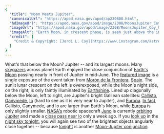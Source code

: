 ```yaml
---
{
  "title": "Moon Meets Jupiter",
  "canonicalUrl": "https://apod.nasa.gov/apod/ap230808.html",
  "hdImageUrl": "https://apod.nasa.gov/apod/image/2308/MoonsJupiter_Coy_2630.jpg",
  "imageUrl": "https://apod.nasa.gov/apod/image/2308/MoonsJupiter_Coy_960.jpg",
  "imageAlt": "Earth Moon, in crescent phase, is seen just above the image center. Directly below is a bright spot surrounded by four other spots, all in a row, which are all moons of Jupiter. Please see the explanation for more detailed information.",
  "credit": [
    "Credit & Copyright: [Jordi L. Coy](https://www.instagram.com/astrocoy_/)"
  ]
}
---
```


What's that below the Moon? Jupiter -- and its largest moons. Many [skygazers](https://earthsky.org/todays-image/best-photos-moon-and-jupiter-june-2023/) across planet Earth enjoyed the close conjunction of [Earth's Moon](https://apod.nasa.gov/apod/ap220612.html) passing nearly in front of Jupiter in mid-June. The [featured image](https://www.instagram.com/p/Ct_1FUlIP-F/) is a single exposure of the event taken from [Morón de la Frontera](https://youtu.be/mUgmGprvNHw), [Spain](https://en.wikipedia.org/wiki/Spain). The sunlit lunar crescent on the left is overexposed, while the Moon's night side, on the right, is only faintly illuminated by [Earthshine](https://apod.nasa.gov/apod/ap120324.html). Lined up diagonally below the Moon, left to right, are Jupiter's bright Galilean satellites: [Callisto](https://solarsystem.nasa.gov/moons/jupiter-moons/callisto/overview/), [Ganymede](https://solarsystem.nasa.gov/moons/jupiter-moons/ganymede/overview/), [Io](https://solarsystem.nasa.gov/moons/jupiter-moons/io/overview/) (hard to see as it is very near to Jupiter), and [Europa](https://solarsystem.nasa.gov/moons/jupiter-moons/europa/overview/). [In fact](https://www.esa.int/Science_Exploration/Space_Science/Juice), Callisto, Ganymede, and Io are larger than Earth's Moon, while [Europa](https://apod.nasa.gov/apod/ap120524.html) is only slightly smaller. [NASA's](https://www.nasa.gov/) robotic spacecraft [Juno](https://www.nasa.gov/mission_pages/juno/main/index.html) is currently [orbiting Jupiter](https://apod.nasa.gov/apod/ap220828.html) and made a [close pass near Io](https://www.jpl.nasa.gov/news/nasas-juno-is-getting-ever-closer-to-jupiters-moon-io) only a week ago. If you [look up](https://www.warrenphotographic.co.uk/photography/bigs/32253-Tabby-kitten-looking-up-white-background.jpg) in the [night sky tonight](https://solarsystem.nasa.gov/skywatching/whats-up/), you will again see two of the brightest objects angularly close together -- because [tonight](https://in-the-sky.org/news.php?id=20230808_20_100) is another [Moon-Jupiter conjunction](https://apod.nasa.gov/apod/ap190902.html).
